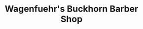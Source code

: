 ---
title: "Wagenfuehr's Buckhorn Barber Shop"
url: /new-braunfels/wagenfuehrs-buckhorn-barber-shop/
shop: hairdresser
---